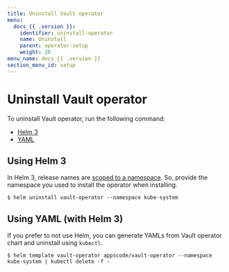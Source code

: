 ```yaml
---
title: Uninstall Vault operator
menu:
  docs_{{ .version }}:
    identifier: uninstall-operator
    name: Uninstall
    parent: operator-setup
    weight: 20
menu_name: docs_{{ .version }}
section_menu_id: setup
---
```


# Uninstall Vault operator

To uninstall Vault operator, run the following command:

<ul class="nav nav-tabs" id="installerTab" role="tablist">
  <li class="nav-item">
    <a class="nav-link active" id="helm3-tab" data-toggle="tab" href="#helm3" role="tab" aria-controls="helm3" aria-selected="true">Helm 3</a>
  </li>
  <li class="nav-item">
    <a class="nav-link" id="script-tab" data-toggle="tab" href="#script" role="tab" aria-controls="script" aria-selected="false">YAML</a>
  </li>
</ul>
<div class="tab-content" id="installerTabContent">
  <div class="tab-pane fade show active" id="helm3" role="tabpanel" aria-labelledby="helm3-tab">

## Using Helm 3

In Helm 3, release names are [scoped to a namespace](https://v3.helm.sh/docs/faq/#release-names-are-now-scoped-to-the-namespace). So, provide the namespace you used to install the operator when installing.

```console
$ helm uninstall vault-operator --namespace kube-system
```

</div>
<div class="tab-pane fade" id="script" role="tabpanel" aria-labelledby="script-tab">

## Using YAML (with Helm 3)

If you prefer to not use Helm, you can generate YAMLs from Vault operator chart and uninstall using `kubectl`.

```console
$ helm template vault-operator appscode/vault-operator --namespace kube-system | kubectl delete -f -
```

</div>
</div>
